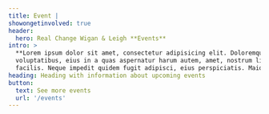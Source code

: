 ```yaml
---
title: Event |
showongetinvolved: true
header:
  hero: Real Change Wigan & Leigh **Events**
intro: >
  **Lorem ipsum dolor sit amet, consectetur adipisicing elit. Doloremque laborum
  voluptatibus, eius in a quas aspernatur harum autem, amet, nostrum libero
  facilis. Neque impedit quidem fugit adipisci, eius perspiciatis. Maiores?**
heading: Heading with information about upcoming events
button:
  text: See more events
  url: '/events'
---
```

